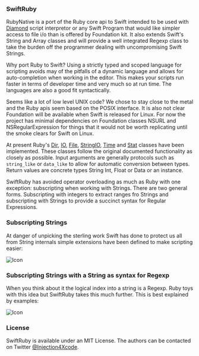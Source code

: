 ### SwiftRuby

RubyNative is a port of the Ruby core api to Swift intended to be used with [Diamond](https://github.com/RubyNative/Diamond)
script interpretor or any Swift Program that would like simpler access to file i/o than is offered
by Foundation kit. It also extends Swift's String and Array classes and will provide a
well integrated Regexp class to take the burden off the programmer dealing with 
uncompromising Swift Strings.

Why port Ruby to Swift? Using a strictly typed and scoped language for scripting
avoids may of the pitfalls of a dynamic language and allows for auto-completion
when working in the editor. This makes your scripts run faster in terms of
developer time and very much so at run time. The languages are also a good
fit syntactically.

Seems like a lot of low level UNIX code? We chose to stay close to the metal and the
Ruby apis seem based on the POSIX interface. It is also not clear Foundation will
be available when Swift is released for Linux. For now the project has minimal
dependencies on Foundation classes NSURL and NSRegularExpression for things that it
would not be worth replicating until the smoke clears for Swift on Linux.

At present Ruby's [Dir](http://ruby-doc.org/core-2.2.3/Dir.html), [IO](http://ruby-doc.org/core-2.2.3/IO.html),
[File](http://ruby-doc.org/core-2.2.3/File.html), [StringIO](http://ruby-doc.org/stdlib-2.2.3/libdoc/stringio/rdoc/StringIO.html),
[Time](http://ruby-doc.org/core-2.2.3/Time.html) and [Stat](http://ruby-doc.org/core-2.2.3/File/Stat.html) classes have been implemented.
These classes follow the original documented functionality as closely as possible.
Input arguments are generally protocols such as `string_like` or `data_like`
to allow for automatic conversion between types. Return values are concrete
types String Int, Float or Data or an instance.

SwiftRuby has avoided operator overloading as much as Ruby with one exception:
subscripting when working with Strings. There are two general forms. Subscripting
with integers to extract ranges fro Strings and subscripting with Strings to
provide a succinct syntax for Regular Expressions.

### Subscripting Strings

At danger of unpicking the sterling work Swift has done to protect us all from
String internals simple extensions have been defined to make scripting easier:

![Icon](http://injectionforxcode.johnholdsworth.com/strings.png)

### Subscripting Strings with a String as syntax for Regexp

When you think about it the logical index into a string is a Regexp. Ruby toys with
this idea but SwiftRuby takes this much further. This is best explained by examples:

![Icon](http://injectionforxcode.johnholdsworth.com/regexps.png)

### License

SwiftRuby is available under an MIT License. The authors can be contacted on
Twitter [@Injection4Xcode](https://twitter.com/#!/@Injection4Xcode).
